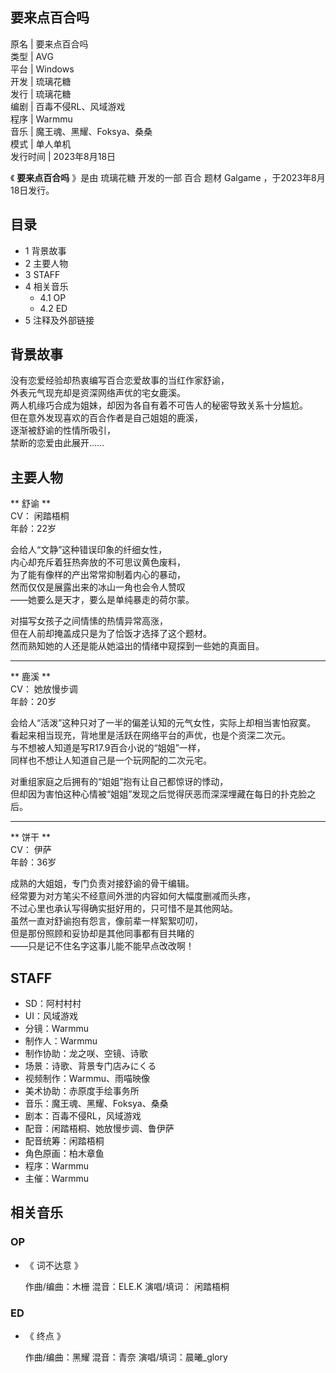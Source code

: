 要来点百合吗  
---  
原名  |  要来点百合吗   
类型  |  AVG   
平台  |  Windows   
开发  |  琉璃花糖   
发行  |  琉璃花糖   
编剧  |  百毒不侵RL、风域游戏   
程序  |  Warmmu   
音乐  |  魔王魂、黑耀、Foksya、桑桑   
模式  |  单人单机   
发行时间  |  2023年8月18日   
  
《 **要来点百合吗** 》是由  琉璃花糖  开发的一部  百合  题材  Galgame  ，于2023年8月18日发行。

##  目录

  * 1  背景故事 
  * 2  主要人物 
  * 3  STAFF 
  * 4  相关音乐 
    * 4.1  OP 
    * 4.2  ED 
  * 5  注释及外部链接 

##  背景故事

没有恋爱经验却热衷编写百合恋爱故事的当红作家舒谕，  
外表元气现充却是资深网络声优的宅女鹿溪。  
两人机缘巧合成为姐妹，却因为各自有着不可告人的秘密导致关系十分尴尬。  
但在意外发现喜欢的百合作者是自己姐姐的鹿溪，  
逐渐被舒谕的性情所吸引，  
禁断的恋爱由此展开……

##  主要人物

** 舒谕  **  
CV：  闲踏梧桐  
年龄：22岁

会给人“文静”这种错误印象的纤细女性，  
内心却充斥着狂热奔放的不可思议黄色废料，  
为了能有像样的产出常常抑制着内心的暴动，  
然而仅仅是展露出来的冰山一角也会令人赞叹  
——她要么是天才，要么是单纯暴走的荷尔蒙。  
  
对描写女孩子之间情愫的热情异常高涨，  
但在人前却掩盖成只是为了恰饭才选择了这个题材。  
然而熟知她的人还是能从她溢出的情绪中窥探到一些她的真面目。

* * *

** 鹿溪  **  
CV：  她放慢步调  
年龄：20岁  

会给人“活泼”这种只对了一半的偏差认知的元气女性，实际上却相当害怕寂寞。  
看起来相当现充，背地里是活跃在网络平台的声优，也是个资深二次元。  
与不想被人知道是写R17.9百合小说的“姐姐”一样，  
同样也不想让人知道自己是一个玩网配的二次元宅。  
  
对重组家庭之后拥有的“姐姐”抱有让自己都惊讶的悸动，  
但却因为害怕这种心情被“姐姐”发现之后觉得厌恶而深深埋藏在每日的扑克脸之后。  

* * *

** 饼干  **  
CV：  伊萨  
年龄：36岁  

成熟的大姐姐，专门负责对接舒谕的骨干编辑。  
经常要为对方笔尖不经意间外泄的内容如何大幅度删减而头疼，  
不过心里也承认写得确实挺好用的，只可惜不是其他网站。  
虽然一直对舒谕抱有怨言，像前辈一样絮絮叨叨，  
但是那份照顾和妥协却是其他同事都有目共睹的  
——只是记不住名字这事儿能不能早点改改啊！  

##  STAFF

  * SD：阿村村村 
  * UI：风域游戏 
  * 分镜：Warmmu 
  * 制作人：Warmmu 
  * 制作协助：龙之咲、空镜、诗歌 
  * 场景：诗歌、背景专门店みにくる 
  * 视频制作：Warmmu、雨喵映像 
  * 美术协助：赤原度手绘事务所 
  * 音乐：魔王魂、黑耀、Foksya、桑桑 
  * 剧本：百毒不侵RL，风域游戏 
  * 配音：闲踏梧桐、她放慢步调、鲁伊萨 
  * 配音统筹：闲踏梧桐 
  * 角色原画：柏木章鱼 
  * 程序：Warmmu 
  * 主催：Warmmu 

##  相关音乐

###  OP

  * 《  词不达意  》 

     作曲/编曲：木栅 
     混音：ELE.K 
     演唱/填词：  闲踏梧桐 

###  ED

  * 《  终点  》 

     作曲/编曲：黑耀 
     混音：青奈 
     演唱/填词：晨曦_glory 

  